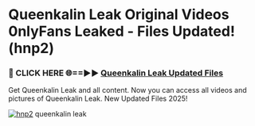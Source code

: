 # Queenkalin Leak Original Videos 0nlyFans Leaked - Files Updated! (hnp2)

<h3>🔴 CLICK HERE 🌐==►► <a href="https://tinyurl.com/2wckxsce" rel="nofollow">Queenkalin Leak Updated Files</a></h3>

Get Queenkalin Leak and all content. Now you can access all videos and pictures of Queenkalin Leak. New Updated Files 2025!

[![hnp2](https://i.imgur.com/AFduVYN.gif)](https://tinyurl.com/2wckxsce)
queenkalin leak